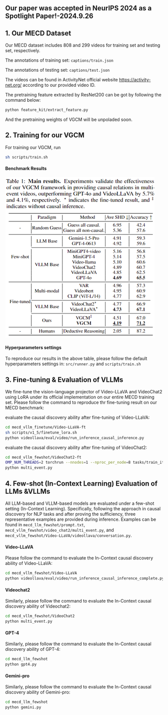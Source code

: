 ## Our paper was accepted in NeurIPS 2024 as a Spotlight Paper!-2024.9.26
## 1. Our MECD Dataset
Our MECD dataset includes 808 and 299 videos for training set and testing set, respectively.

The annotations of training set: `captions/train.json` 

The annotations of testing set:  `captions/test.json` 

The videos can be found in ActivityNet official website https://activity-net.org/ according to our provided video ID.

The pretraining feature extracted by ResNet200 can be got by following the command below:
```bash
python feature_kit/extract_feature.py
```
And the pretraining weights of VGCM will be unpoladed soon.
## 2. Training for our VGCM
For training our VGCM, run 
```bash 
sh scripts/train.sh 
```
#### Benchmark Results 
![Image 1](main.png)

#### Hyperparameters settings
To reproduce our results in the above table, please follow the default hyperparameters settings in: `src/runner.py` and `scripts/train.sh`

## 3. Fine-tuning & Evaluation of VLLMs
We fine-tune the vision-language projector of Video-LLaVA and VideoChat2 using LoRA under its official implementation on our entire MECD training set. 
Please follow the command to reproduce thr fine-tuning result on our MECD benchmark:

evaluate the causal discovery ability after fine-tuning of Video-LLaVA:
```bash
cd mecd_vllm_finetune/Video-LLaVA-ft
sh scripts/v1_5/finetune_lora.sh 
python videollava/eval/video/run_inference_causal_inference.py
```
evaluate the causal discovery ability after fine-tuning of VideoChat2:
```bash
cd mecd_vllm_fewshot/VideoChat2-ft
OMP_NUM_THREADS=2 torchrun --nnodes=1 --nproc_per_node=8 tasks/train_it.py ./scripts/videochat_mistral/config_7b_stage3.py
python multi_event.py
```
## 4. Few-shot (In-Context Learning) Evaluation of LLMs &VLLMs
All LLM-based and VLLM-based models are evaluated under a few-shot setting (In-Context Learning). 
Specifically, following the approach in causal discovery for NLP tasks and after proving the sufficiency, 
three representative examples are provided during inference. 
Examples can be found in `mecd_llm_fewshot/prompt.txt`, `mecd_vllm_fewshot/video_chat2/multi_event.py`, 
and `mecd_vllm_fewshot/Video-LLaVA/videollava/conversation.py`. 
#### Video-LLaVA
Please follow the command to evaluate the In-Context causal discovery ability of Video-LLaVA:
```bash
cd mecd_vllm_fewshot/Video-LLaVA
python videollava/eval/video/run_inference_causal_inference_complete.py
```
#### Videochat2
Similarly, please follow the command to evaluate the In-Context causal discovery ability of Videochat2:
```bash
cd mecd_vllm_fewshot/VideoChat2
python multi_event.py
```
#### GPT-4
Similarly, please follow the command to evaluate the In-Context causal discovery ability of GPT-4:
```bash
cd mecd_llm_fewshot
python gpt4.py
```
#### Gemini-pro
Similarly, please follow the command to evaluate the In-Context causal discovery ability of Gemini-pro:
```bash
cd mecd_llm_fewshot
python gemini.py
```



